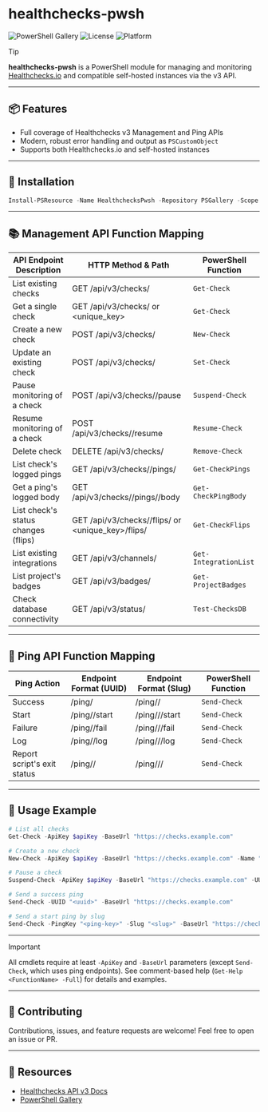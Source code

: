 # healthchecks-pwsh

![PowerShell Gallery](https://img.shields.io/powershellgallery/v/HealthchecksPwsh?color=blue&logo=powershell)
![License](https://img.shields.io/github/license/ptmorris1/HealthchecksPwsh?color=green)
![Platform](https://img.shields.io/badge/platform-Windows%20%7C%20Linux%20%7C%20macOS-blue)

> [!TIP]
> **healthchecks-pwsh** is a PowerShell module for managing and monitoring [Healthchecks.io](https://healthchecks.io) and compatible self-hosted instances via the v3 API.

---

## 📦 Features

- Full coverage of Healthchecks v3 Management and Ping APIs
- Modern, robust error handling and output as `PSCustomObject`
- Supports both Healthchecks.io and self-hosted instances

---

## 🚀 Installation

```powershell
Install-PSResource -Name HealthchecksPwsh -Repository PSGallery -Scope CurrentUser
```

---

## 📚 Management API Function Mapping

| API Endpoint Description                | HTTP Method & Path                                                        | PowerShell Function      |
|-----------------------------------------|---------------------------------------------------------------------------|-------------------------|
| List existing checks                    | GET /api/v3/checks/                                                       | `Get-Check`             |
| Get a single check                      | GET /api/v3/checks/<uuid> or <unique_key>                                 | `Get-Check`             |
| Create a new check                      | POST /api/v3/checks/                                                      | `New-Check`             |
| Update an existing check                | POST /api/v3/checks/<uuid>                                                | `Set-Check`             |
| Pause monitoring of a check             | POST /api/v3/checks/<uuid>/pause                                          | `Suspend-Check`         |
| Resume monitoring of a check            | POST /api/v3/checks/<uuid>/resume                                         | `Resume-Check`          |
| Delete check                            | DELETE /api/v3/checks/<uuid>                                              | `Remove-Check`          |
| List check's logged pings               | GET /api/v3/checks/<uuid>/pings/                                          | `Get-CheckPings`        |
| Get a ping's logged body                | GET /api/v3/checks/<uuid>/pings/<n>/body                                  | `Get-CheckPingBody`     |
| List check's status changes (flips)     | GET /api/v3/checks/<uuid>/flips/ or <unique_key>/flips/                   | `Get-CheckFlips`        |
| List existing integrations              | GET /api/v3/channels/                                                     | `Get-IntegrationList`   |
| List project's badges                   | GET /api/v3/badges/                                                       | `Get-ProjectBadges`     |
| Check database connectivity             | GET /api/v3/status/                                                       | `Test-ChecksDB`         |

---

## 📡 Ping API Function Mapping

| Ping Action                      | Endpoint Format (UUID)                        | Endpoint Format (Slug)                                 | PowerShell Function |
|----------------------------------|-----------------------------------------------|--------------------------------------------------------|--------------------|
| Success                         | /ping/<uuid>                                  | /ping/<ping-key>/<slug>                                | `Send-Check`       |
| Start                           | /ping/<uuid>/start                            | /ping/<ping-key>/<slug>/start                          | `Send-Check`       |
| Failure                         | /ping/<uuid>/fail                             | /ping/<ping-key>/<slug>/fail                           | `Send-Check`       |
| Log                             | /ping/<uuid>/log                              | /ping/<ping-key>/<slug>/log                            | `Send-Check`       |
| Report script's exit status     | /ping/<uuid>/<exit-status>                    | /ping/<ping-key>/<slug>/<exit-status>                  | `Send-Check`       |

---

## 📝 Usage Example

```powershell
# List all checks
Get-Check -ApiKey $apiKey -BaseUrl "https://checks.example.com"

# Create a new check
New-Check -ApiKey $apiKey -BaseUrl "https://checks.example.com" -Name "Backup Job" -Tags "prod" -Timeout 3600 -Grace 300

# Pause a check
Suspend-Check -ApiKey $apiKey -BaseUrl "https://checks.example.com" -UUID "<uuid>"

# Send a success ping
Send-Check -UUID "<uuid>" -BaseUrl "https://checks.example.com"

# Send a start ping by slug
Send-Check -PingKey "<ping-key>" -Slug "<slug>" -BaseUrl "https://checks.example.com" -Start
```

---

> [!IMPORTANT]
> All cmdlets require at least `-ApiKey` and `-BaseUrl` parameters (except `Send-Check`, which uses ping endpoints). See comment-based help (`Get-Help <FunctionName> -Full`) for details and examples.

---

## 🤝 Contributing

Contributions, issues, and feature requests are welcome! Feel free to open an issue or PR.

---

## 🔗 Resources

- [Healthchecks API v3 Docs](https://healthchecks.io/docs/api/)
- [PowerShell Gallery](https://www.powershellgallery.com/packages/healthchecks-pwsh)